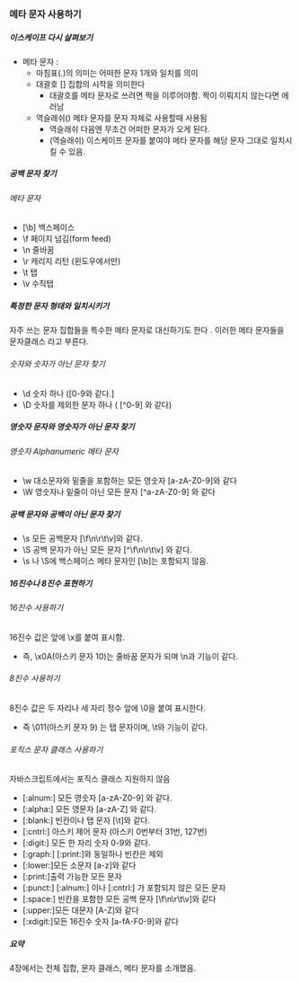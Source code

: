 ### 메타 문자 사용하기

##### 이스케이프 다시 살펴보기
- 메타 문자 :
  - 마침표(.)의 의미는 어떠한 문자 1개와 일치를 의미
  - 대괄호 [] 집합의 시작을 의미한다
    - 대괄호를 메타 문자로 쓰려면 짝을 이루어야함. 짝이 이뤄지지 않는다면 에러남
  - 역슬래쉬(\) 메타 문자를 문자 자체로 사용할때 사용됨
    - 역슬래쉬 다음엔 무조건 어떠한 문자가 오게 된다. 
    - \(역슬래쉬) 이스케이프 문자를 붙여야 메타 문자를 해당 문자 그대로 일치시킬 수 있음.

##### 공백 문자 찾기

###### 메타 문자
- [\b] 백스페이스
- \f 페이지 넘김(form feed)
- \n 줄바꿈
- \r 캐리지 리턴 (윈도우에서만)
- \t 탭
- \v 수직탭


##### 특정한 문자 형태와 일치시키기
자주 쓰는 문자 집합들을 특수한 메타 문자로 대신하기도 한다 . 이러한 메타 문자들을 문자클래스  라고 부른다. 

###### 숫자와 숫자가 아닌 문자 찾기
- \d  숫자 하나 ([0-9와 같다.]
- \D 숫자를 제외한 문자 하나 ( [^0-9] 와 같다)


##### 영숫자 문자와 영숫자가 아닌 문자 찾기
###### 영숫자 Alphanumeric 메타 문자
- \w 대소문자와 밑줄을 포함하는 모든 영숫자  [a-zA-Z0-9]와 같다
- \W 영숫자나 밑줄이 아닌 모든 문자 [^a-zA-Z0-9] 와 같다


##### 공백 문자와 공백이 아닌 문자 찾기

- \s 모든 공백문자  [\f\n\r\t\v]와 같다.
- \S 공백 문자가 아닌 모든 문자 [^\f\n\r\t\v] 와 같다.
- \s 나 \S에 백스페이스 메타 문자인 [\b]는 포함되지 않음.

##### 16진수나 8진수 표현하기

###### 16진수 사용하기
16진수 값은 앞에 \x를 붙여 표시함. 
- 즉, \x0A(아스키 문자 10)는 줄바꿈 문자가 되며 \n과 기능이 같다.

###### 8진수 사용하기
8진수 값은 두 자리나 세 자리 정수 앞에 \0을 붙여 표시한다.
- 즉 \011(아스키 문자 9) 는 탭 문자이며, \t와 기능이 같다.

###### 포직스 문자 클래스 사용하기
자바스크립트에서는 포직스 클래스 지원하지 않음


- [:alnum:] 모든 영숫자 [a-zA-Z0-9] 와 같다.
- [:alpha:] 모든 영문자 [a-zA-Z] 와 같다.
- [:blank:] 빈칸이나 탭 문자 [\t]와 같다.
- [:cntrl:] 아스키 제어 문자 (아스키 0번부터 31번, 127번)
- [:digit:] 모든 한 자리 숫자 0-9와 같다.
- [:graph:] [:print:]와 동일하나 빈칸은 제외
- [:lower:]모든 소문자 [a-z]와 같다
- [:print:]출력 가능한 모든 문자
- [:punct:] [:alnum:] 이나 [:cntrl:] 가 포함되지 않은 모든 문자
- [:space:] 빈칸을 포함한 모든 공백 문자 [\f\n\r\t\v]와 같다
- [:upper:]모든 대문자 [A-Z]와 같다
- [:xdigit:]모든 16진수 숫자 [a-fA-F0-9]와 같다

##### 요약
4장에서는 전체 집합, 문자 클래스, 메타 문자를 소개했음. 
